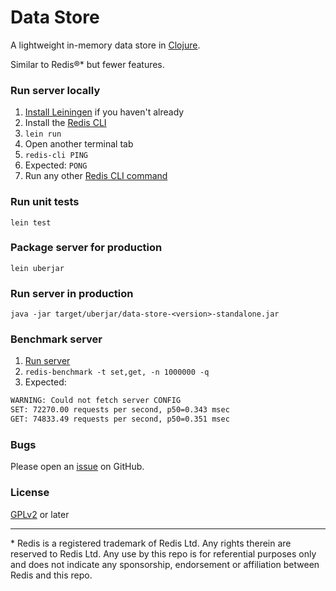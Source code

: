 # Data Store

A lightweight in-memory data store in [Clojure](https://clojure.org/).

Similar to Redis®* but fewer features.

### Run server locally

1. [Install Leiningen](https://leiningen.org/) if you haven't already
1. Install the [Redis CLI](https://redis.io/docs/ui/cli/)
1. `lein run`
1. Open another terminal tab
1. `redis-cli PING`
1. Expected: `PONG`
1. Run any other [Redis CLI command](https://redis.io/docs/ui/cli/)

### Run unit tests

`lein test`

### Package server for production

`lein uberjar`

### Run server in production

`java -jar target/uberjar/data-store-<version>-standalone.jar`

### Benchmark server

1. [Run server](#run-server-in-production)
1. `redis-benchmark -t set,get, -n 1000000 -q`
1. Expected:

```sh
WARNING: Could not fetch server CONFIG
SET: 72270.00 requests per second, p50=0.343 msec
GET: 74833.49 requests per second, p50=0.351 msec
```

### Bugs

Please open an [issue](https://github.com/kienstra/data-store/issues) on GitHub.

### License

[GPLv2](LICENSE) or later

---

\* Redis is a registered trademark of Redis Ltd. Any rights therein are reserved to Redis Ltd. Any use by this repo is for referential purposes only and does not indicate any sponsorship, endorsement or affiliation between Redis and this repo.
